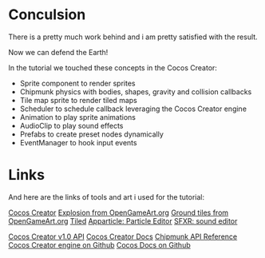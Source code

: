 # Conculsion

There is a pretty much work behind and i am pretty satisfied with the result.

Now we can defend the Earth!

In the tutorial we touched these concepts in the Cocos Creator:
- Sprite component to render sprites
- Chipmunk physics with bodies, shapes, gravity and collision callbacks
- Tile map sprite to render tiled maps
- Scheduler to schedule callback leveraging the Cocos Creator engine
- Animation to play sprite animations
- AudioClip to play sound effects
- Prefabs to create preset nodes dynamically
- EventManager to hook input events


# Links
And here are the links of tools and art i used for the tutorial:

[Cocos Creator](http://blog.cocos2d-x.org/2016/03/cocos-creator-1-0-is-here/)
[Explosion from OpenGameArt.org](http://opengameart.org/content/explosion-animations)
[Ground tiles from OpenGameArt.org](http://opengameart.org/content/open-gunner-expansion-pack-1)
[Tiled](http://www.mapeditor.org/)
[Apparticle: Particle Editor](http://apparticle.pjer.ca/)
[SFXR: sound editor](http://www.drpetter.se/project_sfxr.html)

[Cocos Creator v1.0 API](http://cocos2d-x.org/docs/api-ref/creator/v1.0/classes/EaseRateAction.html)
[Cocos Creator Docs](http://www.cocos2d-x.org/docs/editors_and_tools/creator/index.html)
[Chipmunk API Reference](https://chipmunk-physics.net/release/ChipmunkLatest-API-Reference/)
[Cocos Creator engine on Github](https://github.com/cocos-creator/engine)
[Cocos Docs on Github](https://github.com/chukong/cocos-docs/pulse) 
